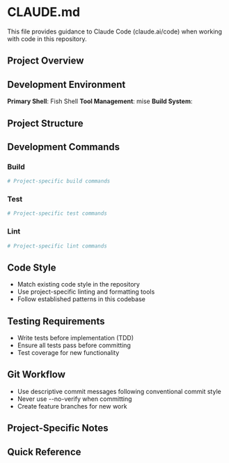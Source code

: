 # CLAUDE.md

This file provides guidance to Claude Code (claude.ai/code) when working with code in this repository.

## Project Overview

<!-- Brief description of this specific project -->

## Development Environment

**Primary Shell**: Fish Shell
**Tool Management**: mise
**Build System**: <!-- Specify: just/make/gradle/cargo/etc -->

## Project Structure

<!-- Key directories and files for this specific project -->

## Development Commands

### Build
```bash
# Project-specific build commands
```

### Test
```bash
# Project-specific test commands
```

### Lint
```bash
# Project-specific lint commands
```

## Code Style

- Match existing code style in the repository
- Use project-specific linting and formatting tools
- Follow established patterns in this codebase

## Testing Requirements

- Write tests before implementation (TDD)
- Ensure all tests pass before committing
- Test coverage for new functionality

## Git Workflow

- Use descriptive commit messages following conventional commit style
- Never use --no-verify when committing
- Create feature branches for new work

## Project-Specific Notes

<!-- Any special considerations, dependencies, or requirements for this project -->

## Quick Reference

<!-- Most commonly used commands and workflows for this project -->
